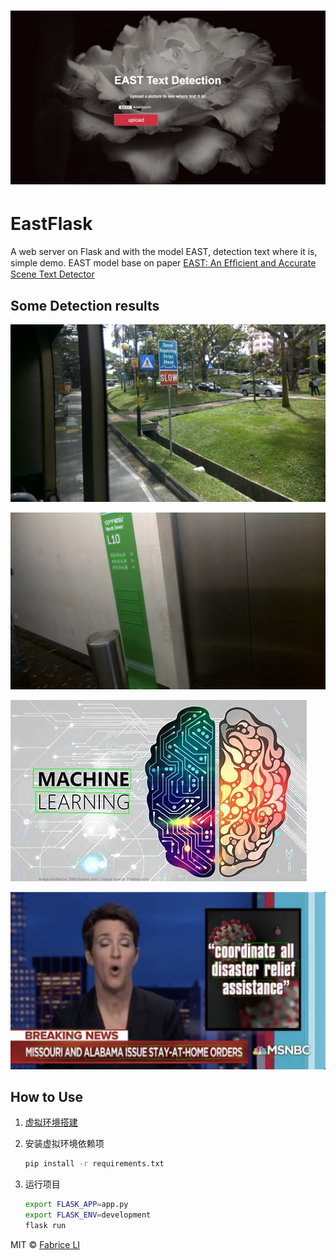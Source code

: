 # ![EastFlask](https://github.com/Fabriceli/EastFlask/blob/master/static/demo_home_page.png)
# EastFlask
A web server on Flask and with the model EAST, detection text where it is, simple demo. EAST model base on paper 
[EAST: An Efﬁcient and Accurate Scene Text Detector](https://arxiv.org/abs/1704.03155)


## Some Detection results
![](https://github.com/Fabriceli/EastFlask/blob/master/static/dect_img_5.jpg)

![](https://github.com/Fabriceli/EastFlask/blob/master/static/dect_img_165.jpg)

![](https://github.com/Fabriceli/EastFlask/blob/master/static/dect_OIP.jpeg)

![](https://github.com/Fabriceli/EastFlask/blob/master/static/dect_twitter.png)

## How to Use
1. [虚拟环境搭建](https://blog.csdn.net/YIQI521/article/details/105346104)

2. 安装虚拟环境依赖项
    ```bash
    pip install -r requirements.txt
    ```
3. 运行项目
    ```bash
    export FLASK_APP=app.py
    export FLASK_ENV=development
    flask run
    ```
    

MIT © [Fabrice LI](https://github.com/Fabriceli)
